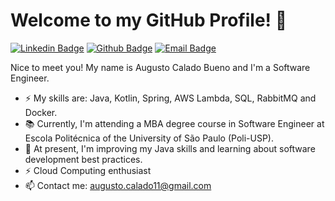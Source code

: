 # Welcome to my GitHub Profile!  👋

[![Linkedin Badge](https://img.shields.io/badge/-LinkedIn-blue?style=flat-square&logo=Linkedin&logoColor=white&link=https://www.linkedin.com/in/augusto-bueno)](https://www.linkedin.com/in/augusto-bueno)
[![Github Badge](https://img.shields.io/badge/-Github-000?style=flat-square&logo=Github&logoColor=white&link=https://github.com/AugustoCalado/)](https://github.com/AugustoCalado/)
[![Email Badge](https://img.shields.io/badge/-Email-3ABFE6?style=flat-square&logo=minutemailer&logoColor=white&link=mailto:augusto.calado11@gmail.com)](mailto:augusto.calado11@gmail.com)

Nice to meet you! My name is Augusto Calado Bueno and I'm a Software Engineer.

 - ⚡ My skills are: Java, Kotlin, Spring, AWS Lambda, SQL, RabbitMQ and Docker.
 - 📚 Currently, I'm attending a MBA degree course in Software Engineer at Escola Politécnica of the University of São Paulo (Poli-USP).
 - 🌱 At present, I'm improving my Java skills and learning about software development best practices.
 - ⚡ Cloud Computing enthusiast
 - 📫 Contact me: augusto.calado11@gmail.com


